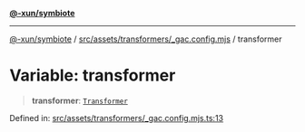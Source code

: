 [**@-xun/symbiote**](../../../../../README.md)

***

[@-xun/symbiote](../../../../../README.md) / [src/assets/transformers/\_gac.config.mjs](../README.md) / transformer

# Variable: transformer

> **transformer**: [`Transformer`](../../../type-aliases/Transformer.md)

Defined in: [src/assets/transformers/\_gac.config.mjs.ts:13](https://github.com/Xunnamius/symbiote/blob/d3ba681e901541a46f90d6c5430608fbfc28926c/src/assets/transformers/_gac.config.mjs.ts#L13)
